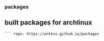 ### packages
## built packages for archlinux
``` if the package has size more than 100MB, i'll be manually download because of some github limit reasons, I don't have money to pay for a better one 
``` repo: https://antkss.github.io/packages
